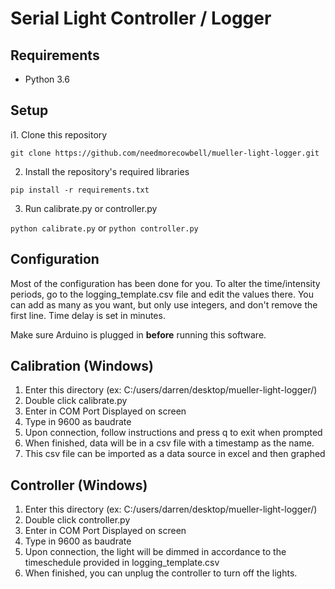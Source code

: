 # Serial Light Controller / Logger #

## Requirements ##
- Python 3.6

## Setup ##
i1. Clone this repository

 `git clone https://github.com/needmorecowbell/mueller-light-logger.git`

2. Install the repository's required libraries

  `pip install -r requirements.txt`

3. Run calibrate.py or controller.py

  `python calibrate.py` or `python controller.py`

## Configuration ##

  Most of the configuration has been done for you. To alter the time/intensity periods,
  go to the logging_template.csv file and edit the values there. You can add as many as you
  want, but only use integers, and don't remove the first line. Time delay is set in minutes.

  Make sure Arduino is plugged in **before** running this software.

## Calibration (Windows) ##

1. Enter this directory (ex: C:/users/darren/desktop/mueller-light-logger/)
2. Double click calibrate.py
3. Enter in COM Port Displayed on screen
4. Type in 9600 as baudrate
5. Upon connection, follow instructions and press q to exit when prompted
6. When finished, data will be in a csv file with a timestamp as the name.
7. This csv file can be imported as a data source in excel and then graphed

## Controller (Windows) ##

1. Enter this directory (ex: C:/users/darren/desktop/mueller-light-logger/)
2. Double click controller.py
3. Enter in COM Port Displayed on screen
4. Type in 9600 as baudrate
5. Upon connection, the light will be dimmed in accordance to the timeschedule provided in logging_template.csv
6. When finished, you can unplug the controller to turn off the lights.





